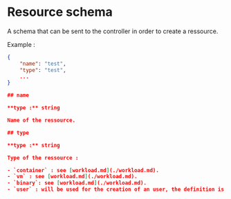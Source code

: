# Resource schema

A schema that can be sent to the controller in order to create a ressource.

Example :

```json
{
    "name": "test",
    "type": "test",
    ...
}

## name

**type :** string  

Name of the ressource.

## type

**type :** string

Type of the ressource :

- `container` : see [workload.md](./workload.md).
- `vm` : see [workload.md](./workload.md).
- `binary`: see [workload.md](./workload.md).
- `user` : will be used for the creation of an user, the definition is not expected in v0.

